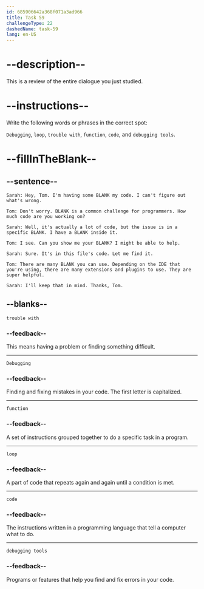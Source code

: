 ```yaml
---
id: 685906642a368f071a3ad966
title: Task 59
challengeType: 22
dashedName: task-59
lang: en-US
---
```


<!-- REVIEW -->

# --description--

This is a review of the entire dialogue you just studied.

# --instructions--

Write the following words or phrases in the correct spot:

`Debugging`, `loop`, `trouble with`, `function`, `code`, and `debugging tools`.

# --fillInTheBlank--

## --sentence--

`Sarah: Hey, Tom. I'm having some BLANK my code. I can't figure out what's wrong.`

`Tom: Don't worry. BLANK is a common challenge for programmers. How much code are you working on?`

`Sarah: Well, it's actually a lot of code, but the issue is in a specific BLANK. I have a BLANK inside it.`

`Tom: I see. Can you show me your BLANK? I might be able to help.`

`Sarah: Sure. It's in this file's code. Let me find it.`

`Tom: There are many BLANK you can use. Depending on the IDE that you're using, there are many extensions and plugins to use. They are super helpful.`

`Sarah: I'll keep that in mind. Thanks, Tom.`

## --blanks--

`trouble with`

### --feedback--

This means having a problem or finding something difficult.

---

`Debugging`

### --feedback--

Finding and fixing mistakes in your code. The first letter is capitalized.

---

`function`

### --feedback--

A set of instructions grouped together to do a specific task in a program.

---

`loop`

### --feedback--

A part of code that repeats again and again until a condition is met.

---

`code`

### --feedback--

The instructions written in a programming language that tell a computer what to do.

---

`debugging tools`

### --feedback--

Programs or features that help you find and fix errors in your code.
